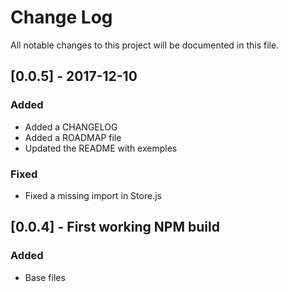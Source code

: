 # Change Log
All notable changes to this project will be documented in this file.

## [0.0.5] - 2017-12-10
### Added
- Added a CHANGELOG
- Added a ROADMAP file
- Updated the README with exemples

### Fixed
- Fixed a missing import in Store.js

## [0.0.4] - First working NPM build
### Added
  - Base files
